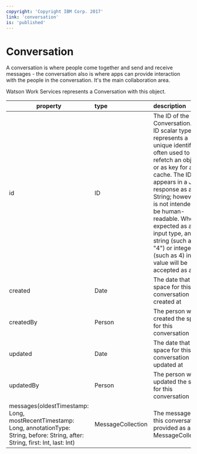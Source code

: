 ```yaml
---
copyright: 'Copyright IBM Corp. 2017'
link: 'conversation'
is: 'published'
---
```

# Conversation

A conversation is where people come together and send and receive messages - the conversation also is where
apps can provide interaction with the people in the conversation. It's the main collaboration area.

Watson Work Services represents a Conversation with this object.

| property      | type          | description  |
| ------------- |:------------- |:-----|
| id          | ID      | The ID of the Conversation. The ID scalar type represents a unique identifier, often used to refetch an object or as key for a cache. The ID type appears in a JSON response as a String; however, it is not intended to be human-readable. When expected as an input type, any string (such as "4") or integer (such as 4) input value will be accepted as an ID.|
| created     | Date        | The date that the space for this conversation was created at|
| createdBy   | Person    | The person who created the space for this conversation |
| updated     | Date    | The date that the space for this conversation  was updated at|
| updatedBy   | Person | The person who updated the space for this conversation  |
| messages(oldestTimestamp: Long, mostRecentTimestamp: Long, annotationType: String, before: String, after: String, first: Int, last: Int) | MessageCollection | The messages of this conversation provided as a MessageCollection
